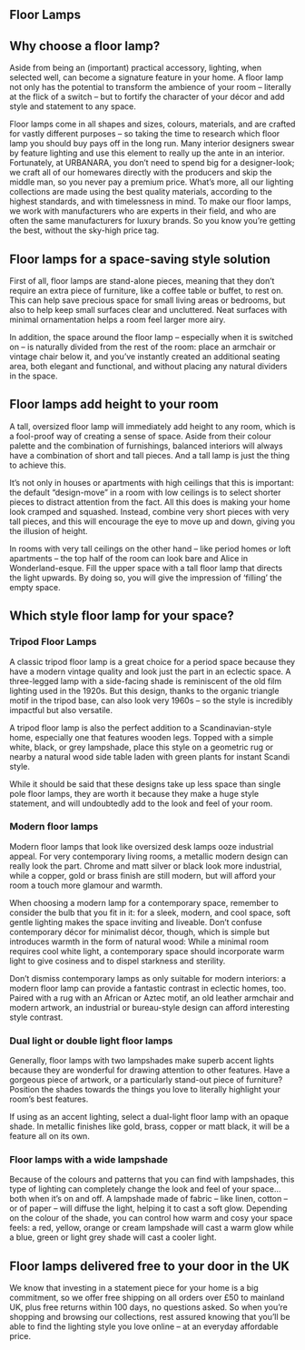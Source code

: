 Floor Lamps
-----------

Why choose a floor lamp?
------------------------

Aside from being an (important) practical accessory, lighting, when selected well, can become a signature feature in your home. A floor lamp not only has the potential to transform the ambience of your room – literally at the flick of a switch – but to fortify the character of your décor and add style and statement to any space.

Floor lamps come in all shapes and sizes, colours, materials, and are crafted for vastly different purposes – so taking the time to research which floor lamp you should buy pays off in the long run. Many interior designers swear by feature lighting and use this element to really up the ante in an interior. Fortunately, at URBANARA, you don’t need to spend big for a designer-look; we craft all of our homewares directly with the producers and skip the middle man, so you never pay a premium price. What’s more, all our lighting collections are made using the best quality materials, according to the highest standards, and with timelessness in mind. To make our floor lamps, we work with manufacturers who are experts in their field, and who are often the same manufacturers for luxury brands. So you know you’re getting the best, without the sky-high price tag.

Floor lamps for a space-saving style solution
---------------------------------------------

First of all, floor lamps are stand-alone pieces, meaning that they don’t require an extra piece of furniture, like a coffee table or buffet, to rest on. This can help save precious space for small living areas or bedrooms, but also to help keep small surfaces clear and uncluttered. Neat surfaces with minimal ornamentation helps a room feel larger more airy.

In addition, the space around the floor lamp – especially when it is switched on – is naturally divided from the rest of the room: place an armchair or vintage chair below it, and you’ve instantly created an additional seating area, both elegant and functional, and without placing any natural dividers in the space.

Floor lamps add height to your room
-----------------------------------

A tall, oversized floor lamp will immediately add height to any room, which is a fool-proof way of creating a sense of space. Aside from their colour palette and the combination of furnishings, balanced interiors will always have a combination of short and tall pieces. And a tall lamp is just the thing to achieve this.

It’s not only in houses or apartments with high ceilings that this is important: the default “design-move” in a room with low ceilings is to select shorter pieces to distract attention from the fact. All this does is making your home look cramped and squashed. Instead, combine very short pieces with very tall pieces, and this will encourage the eye to move up and down, giving you the illusion of height.

In rooms with very tall ceilings on the other hand – like period homes or loft apartments – the top half of the room can look bare and Alice in Wonderland-esque. Fill the upper space with a tall floor lamp that directs the light upwards. By doing so, you will give the impression of ‘filling’ the empty space.

Which style floor lamp for your space?
--------------------------------------

### Tripod Floor Lamps

A classic tripod floor lamp is a great choice for a period space because they have a modern vintage quality and look just the part in an eclectic space. A three-legged lamp with a side-facing shade is reminiscent of the old film lighting used in the 1920s. But this design, thanks to the organic triangle motif in the tripod base, can also look very 1960s – so the style is incredibly impactful but also versatile.

A tripod floor lamp is also the perfect addition to a Scandinavian-style home, especially one that features wooden legs. Topped with a simple white, black, or grey lampshade, place this style on a geometric rug or nearby a natural wood side table laden with green plants for instant Scandi style.

While it should be said that these designs take up less space than single pole floor lamps, they are worth it because they make a huge style statement, and will undoubtedly add to the look and feel of your room.

### Modern floor lamps

Modern floor lamps that look like oversized desk lamps ooze industrial appeal. For very contemporary living rooms, a metallic modern design can really look the part. Chrome and matt silver or black look more industrial, while a copper, gold or brass finish are still modern, but will afford your room a touch more glamour and warmth.

When choosing a modern lamp for a contemporary space, remember to consider the bulb that you fit in it: for a sleek, modern, and cool space, soft gentle lighting makes the space inviting and liveable. Don’t confuse contemporary décor for minimalist décor, though, which is simple but introduces warmth in the form of natural wood: While a minimal room requires cool white light, a contemporary space should incorporate warm light to give cosiness and to dispel starkness and sterility.

Don’t dismiss contemporary lamps as only suitable for modern interiors: a modern floor lamp can provide a fantastic contrast in eclectic homes, too. Paired with a rug with an African or Aztec motif, an old leather armchair and modern artwork, an industrial or bureau-style design can afford interesting style contrast.

### Dual light or double light floor lamps

Generally, floor lamps with two lampshades make superb accent lights because they are wonderful for drawing attention to other features. Have a gorgeous piece of artwork, or a particularly stand-out piece of furniture? Position the shades towards the things you love to literally highlight your room’s best features.

If using as an accent lighting, select a dual-light floor lamp with an opaque shade. In metallic finishes like gold, brass, copper or matt black, it will be a feature all on its own.

### Floor lamps with a wide lampshade

Because of the colours and patterns that you can find with lampshades, this type of lighting can completely change the look and feel of your space… both when it’s on and off. A lampshade made of fabric – like linen, cotton – or of paper – will diffuse the light, helping it to cast a soft glow. Depending on the colour of the shade, you can control how warm and cosy your space feels: a red, yellow, orange or cream lampshade will cast a warm glow while a blue, green or light grey shade will cast a cooler light.

Floor lamps delivered free to your door in the UK
-------------------------------------------------

We know that investing in a statement piece for your home is a big commitment, so we offer free shipping on all orders over £50 to mainland UK, plus free returns within 100 days, no questions asked. So when you’re shopping and browsing our collections, rest assured knowing that you’ll be able to find the lighting style you love online – at an everyday affordable price.

 
